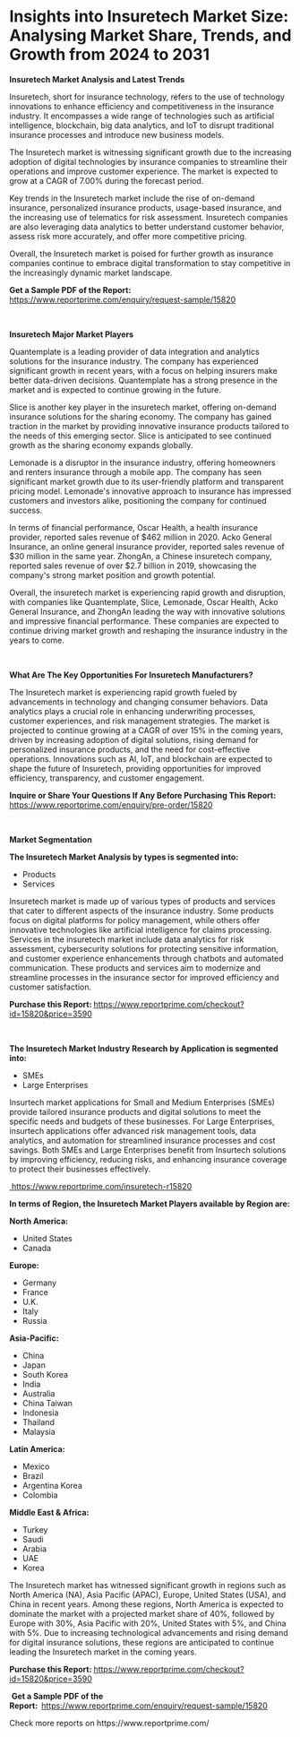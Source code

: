 <p><h1>Insights into Insuretech Market Size: Analysing Market Share, Trends, and Growth from 2024 to 2031</h1></p><p><strong>Insuretech Market Analysis and Latest Trends</strong></p>
<p><p>Insuretech, short for insurance technology, refers to the use of technology innovations to enhance efficiency and competitiveness in the insurance industry. It encompasses a wide range of technologies such as artificial intelligence, blockchain, big data analytics, and IoT to disrupt traditional insurance processes and introduce new business models.</p><p>The Insuretech market is witnessing significant growth due to the increasing adoption of digital technologies by insurance companies to streamline their operations and improve customer experience. The market is expected to grow at a CAGR of 7.00% during the forecast period. </p><p>Key trends in the Insuretech market include the rise of on-demand insurance, personalized insurance products, usage-based insurance, and the increasing use of telematics for risk assessment. Insuretech companies are also leveraging data analytics to better understand customer behavior, assess risk more accurately, and offer more competitive pricing.</p><p>Overall, the Insuretech market is poised for further growth as insurance companies continue to embrace digital transformation to stay competitive in the increasingly dynamic market landscape.</p></p>
<p><strong>Get a Sample PDF of the Report:&nbsp;</strong> <a href="https://www.reportprime.com/enquiry/request-sample/15820">https://www.reportprime.com/enquiry/request-sample/15820</a></p>
<p>&nbsp;</p>
<p><strong>Insuretech Major Market Players</strong></p>
<p><p>Quantemplate is a leading provider of data integration and analytics solutions for the insurance industry. The company has experienced significant growth in recent years, with a focus on helping insurers make better data-driven decisions. Quantemplate has a strong presence in the market and is expected to continue growing in the future.</p><p>Slice is another key player in the insuretech market, offering on-demand insurance solutions for the sharing economy. The company has gained traction in the market by providing innovative insurance products tailored to the needs of this emerging sector. Slice is anticipated to see continued growth as the sharing economy expands globally.</p><p>Lemonade is a disruptor in the insurance industry, offering homeowners and renters insurance through a mobile app. The company has seen significant market growth due to its user-friendly platform and transparent pricing model. Lemonade's innovative approach to insurance has impressed customers and investors alike, positioning the company for continued success.</p><p>In terms of financial performance, Oscar Health, a health insurance provider, reported sales revenue of $462 million in 2020. Acko General Insurance, an online general insurance provider, reported sales revenue of $30 million in the same year. ZhongAn, a Chinese insuretech company, reported sales revenue of over $2.7 billion in 2019, showcasing the company's strong market position and growth potential.</p><p>Overall, the insuretech market is experiencing rapid growth and disruption, with companies like Quantemplate, Slice, Lemonade, Oscar Health, Acko General Insurance, and ZhongAn leading the way with innovative solutions and impressive financial performance. These companies are expected to continue driving market growth and reshaping the insurance industry in the years to come.</p></p>
<p>&nbsp;</p>
<p><strong>What Are The Key Opportunities For Insuretech Manufacturers?</strong></p>
<p><p>The Insuretech market is experiencing rapid growth fueled by advancements in technology and changing consumer behaviors. Data analytics plays a crucial role in enhancing underwriting processes, customer experiences, and risk management strategies. The market is projected to continue growing at a CAGR of over 15% in the coming years, driven by increasing adoption of digital solutions, rising demand for personalized insurance products, and the need for cost-effective operations. Innovations such as AI, IoT, and blockchain are expected to shape the future of Insuretech, providing opportunities for improved efficiency, transparency, and customer engagement.</p></p>
<p><strong>Inquire or Share Your Questions If Any Before Purchasing This Report:</strong> <a href="https://www.reportprime.com/enquiry/pre-order/15820">https://www.reportprime.com/enquiry/pre-order/15820</a></p>
<p>&nbsp;</p>
<p><strong>Market Segmentation</strong></p>
<p><strong>The Insuretech Market Analysis by types is segmented into:</strong></p>
<p><ul><li>Products</li><li>Services</li></ul></p>
<p><p>Insuretech market is made up of various types of products and services that cater to different aspects of the insurance industry. Some products focus on digital platforms for policy management, while others offer innovative technologies like artificial intelligence for claims processing. Services in the insuretech market include data analytics for risk assessment, cybersecurity solutions for protecting sensitive information, and customer experience enhancements through chatbots and automated communication. These products and services aim to modernize and streamline processes in the insurance sector for improved efficiency and customer satisfaction.</p></p>
<p><strong>Purchase this Report:&nbsp;</strong><a href="https://www.reportprime.com/checkout?id=15820&price=3590">https://www.reportprime.com/checkout?id=15820&price=3590</a></p>
<p>&nbsp;</p>
<p><strong>The Insuretech Market Industry Research by Application is segmented into:</strong></p>
<p><ul><li>SMEs</li><li>Large Enterprises</li></ul></p>
<p><p>Insurtech market applications for Small and Medium Enterprises (SMEs) provide tailored insurance products and digital solutions to meet the specific needs and budgets of these businesses. For Large Enterprises, insurtech applications offer advanced risk management tools, data analytics, and automation for streamlined insurance processes and cost savings. Both SMEs and Large Enterprises benefit from Insurtech solutions by improving efficiency, reducing risks, and enhancing insurance coverage to protect their businesses effectively.</p></p>
<p><a href="https://www.reportprime.com/insuretech-r15820">&nbsp;https://www.reportprime.com/insuretech-r15820</a></p>
<p><strong>In terms of Region, the Insuretech Market Players available by Region are:</strong></p>
<p>
    <p> <strong> North America: </strong>
        <ul>
            <li>United States</li>
            <li>Canada</li>
        </ul>
        </p> 
    <p> <strong> Europe: </strong>
        <ul>
            <li>Germany</li>
            <li>France</li>
            <li>U.K.</li>
            <li>Italy</li>
            <li>Russia</li>
        </ul>
        </p> 
    <p> <strong> Asia-Pacific: </strong>
        <ul>
            <li>China</li>
            <li>Japan</li>
            <li>South Korea</li>
            <li>India</li>
            <li>Australia</li>
            <li>China Taiwan</li>
            <li>Indonesia</li>
            <li>Thailand</li>
            <li>Malaysia</li>
        </ul>
        </p> 
    <p> <strong> Latin America: </strong>
        <ul>
            <li>Mexico</li>
            <li>Brazil</li>
            <li>Argentina Korea</li>
            <li>Colombia</li>
        </ul>
        </p> 
    <p> <strong> Middle East & Africa: </strong>
        <ul>
            <li>Turkey</li>
            <li>Saudi</li>
            <li>Arabia</li>
            <li>UAE</li>
            <li>Korea</li>
        </ul>
    </p>
    </p>
<p><p>The Insuretech market has witnessed significant growth in regions such as North America (NA), Asia Pacific (APAC), Europe, United States (USA), and China in recent years. Among these regions, North America is expected to dominate the market with a projected market share of 40%, followed by Europe with 30%, Asia Pacific with 20%, United States with 5%, and China with 5%. Due to increasing technological advancements and rising demand for digital insurance solutions, these regions are anticipated to continue leading the Insuretech market in the coming years.</p></p>
<p><strong>Purchase this Report: </strong><a href="https://www.reportprime.com/checkout?id=15820&price=3590">https://www.reportprime.com/checkout?id=15820&price=3590</a></p>
<p>&nbsp;<strong>Get a Sample PDF of the Report:&nbsp;&nbsp;</strong><a href="https://www.reportprime.com/enquiry/request-sample/15820">https://www.reportprime.com/enquiry/request-sample/15820</a></p>
<p><strong></strong></p>
<p>Check more reports on https://www.reportprime.com/</p>